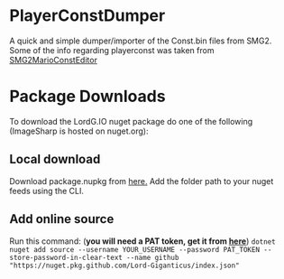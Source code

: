 # PlayerConstDumper
A quick and simple dumper/importer of the Const.bin files from SMG2.
Some of the info regarding playerconst was taken from [SMG2MarioConstEditor](https://github.com/SuperHackio/SMG2MarioConstEditor)

# Package Downloads
To download the LordG.IO nuget package do one of the following (ImageSharp is hosted on nuget.org):
## Local download
Download package.nupkg from [here.](https://github.com/Lord-Giganticus/LordG.IO/packages/1233326)
Add the folder path to your nuget feeds using the CLI.
## Add online source
Run this command:  (**you will need a PAT token, get it from [here](https://github.com/settings/tokens)**)
`dotnet nuget add source --username YOUR_USERNAME --password PAT_TOKEN --store-password-in-clear-text --name github "https://nuget.pkg.github.com/Lord-Giganticus/index.json"`
